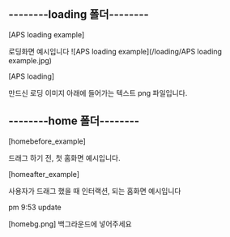 ## ﻿--------loading 폴더--------

[APS loading example]

로딩화면 예시입니다
![APS loading example](/loading/APS loading example.jpg)

[APS loading]

만드신 로딩 이미지 아래에 들어가는 텍스트 png 파일입니다.




## --------home 폴더--------

[homebefore_example]

드래그 하기 전, 첫 홈화면 예시입니다.


[homeafter_example]

사용자가 드래그 했을 때 인터랙션, 되는 홈화면 예시입니다


pm 9:53 update

[homebg.png]
백그라운드에 넣어주세요
